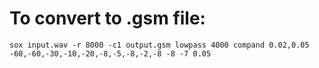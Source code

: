 # To convert to .gsm file:

    sox input.wav -r 8000 -c1 output.gsm lowpass 4000 compand 0.02,0.05 -60,-60,-30,-10,-20,-8,-5,-8,-2,-8 -8 -7 0.05
